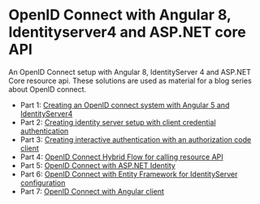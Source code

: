 # OpenID Connect with Angular 8, Identityserver4 and ASP.NET core API
An OpenID Connect setup with Angular 8, IdentityServer 4 and ASP.NET Core resource api.
These solutions are used as material for a blog series about OpenID connect.

* Part 1: [Creating an OpenID connect system with Angular 5 and IdentityServer4](https://christianlydemann.com/creating-an-openid-connect-system-with-angular-5-and-identityserver4-oidc-part-1/)
* Part 2: [Creating identity server setup with client credential authentication](https://christianlydemann.com/creating-identity-server-setup-with-client-credential-authentication-oidc-part-2/)
* Part 3: [Creating interactive authentication with an authorization code client](https://christianlydemann.com/openid-connect-interactive-authentication-with-authorization-code-flow-oidc-part-3/)
* Part 4: [OpenID Connect Hybrid Flow for calling resource API](https://christianlydemann.com/openid-connect-hybrid-flow-for-calling-resource-api-oidc-part-4/)
* Part 5: [OpenID Connect with ASP.NET Identity](https://christianlydemann.com/openid-connect-with-identityserver-and-asp-net-core-identity-oidc-part-5/)
* Part 6: [OpenID Connect with Entity Framework for IdentityServer configuration](https://christianlydemann.com/configure-identityserver-with-entity-framework-oidc-part-6/)
* Part 7: [OpenID Connect with Angular client](https://christianlydemann.com/openid-connect-with-angular-5-oidc-part-7/)
